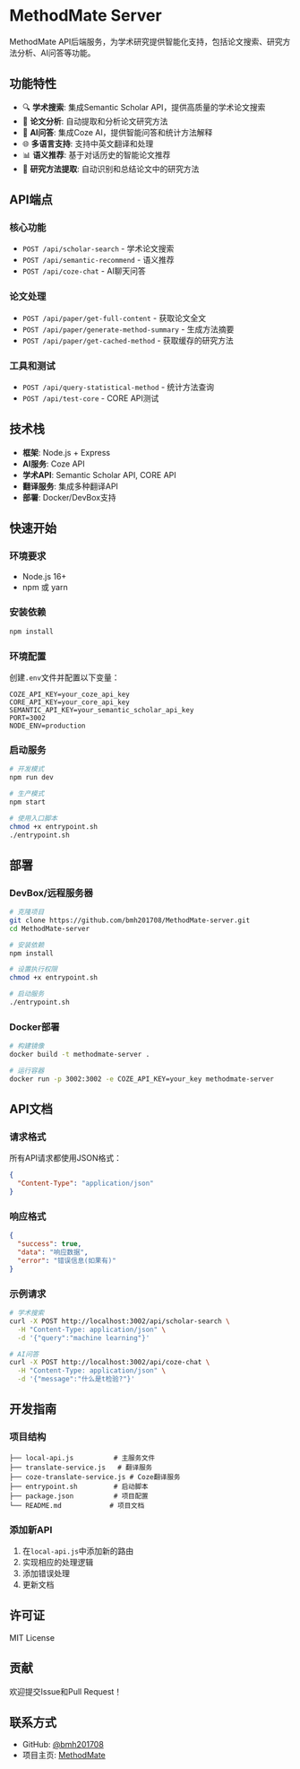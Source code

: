 # MethodMate Server

MethodMate API后端服务，为学术研究提供智能化支持，包括论文搜索、研究方法分析、AI问答等功能。

## 功能特性

- 🔍 **学术搜索**: 集成Semantic Scholar API，提供高质量的学术论文搜索
- 📝 **论文分析**: 自动提取和分析论文研究方法
- 🤖 **AI问答**: 集成Coze AI，提供智能问答和统计方法解释
- 🌐 **多语言支持**: 支持中英文翻译和处理
- 📊 **语义推荐**: 基于对话历史的智能论文推荐
- 🔬 **研究方法提取**: 自动识别和总结论文中的研究方法

## API端点

### 核心功能
- `POST /api/scholar-search` - 学术论文搜索
- `POST /api/semantic-recommend` - 语义推荐
- `POST /api/coze-chat` - AI聊天问答

### 论文处理
- `POST /api/paper/get-full-content` - 获取论文全文
- `POST /api/paper/generate-method-summary` - 生成方法摘要
- `POST /api/paper/get-cached-method` - 获取缓存的研究方法

### 工具和测试
- `POST /api/query-statistical-method` - 统计方法查询
- `POST /api/test-core` - CORE API测试

## 技术栈

- **框架**: Node.js + Express
- **AI服务**: Coze API
- **学术API**: Semantic Scholar API, CORE API
- **翻译服务**: 集成多种翻译API
- **部署**: Docker/DevBox支持

## 快速开始

### 环境要求
- Node.js 16+
- npm 或 yarn

### 安装依赖
```bash
npm install
```

### 环境配置
创建`.env`文件并配置以下变量：
```env
COZE_API_KEY=your_coze_api_key
CORE_API_KEY=your_core_api_key
SEMANTIC_API_KEY=your_semantic_scholar_api_key
PORT=3002
NODE_ENV=production
```

### 启动服务
```bash
# 开发模式
npm run dev

# 生产模式
npm start

# 使用入口脚本
chmod +x entrypoint.sh
./entrypoint.sh
```

## 部署

### DevBox/远程服务器
```bash
# 克隆项目
git clone https://github.com/bmh201708/MethodMate-server.git
cd MethodMate-server

# 安装依赖
npm install

# 设置执行权限
chmod +x entrypoint.sh

# 启动服务
./entrypoint.sh
```

### Docker部署
```bash
# 构建镜像
docker build -t methodmate-server .

# 运行容器
docker run -p 3002:3002 -e COZE_API_KEY=your_key methodmate-server
```

## API文档

### 请求格式
所有API请求都使用JSON格式：
```json
{
  "Content-Type": "application/json"
}
```

### 响应格式
```json
{
  "success": true,
  "data": "响应数据",
  "error": "错误信息(如果有)"
}
```

### 示例请求
```bash
# 学术搜索
curl -X POST http://localhost:3002/api/scholar-search \
  -H "Content-Type: application/json" \
  -d '{"query":"machine learning"}'

# AI问答
curl -X POST http://localhost:3002/api/coze-chat \
  -H "Content-Type: application/json" \
  -d '{"message":"什么是t检验?"}'
```

## 开发指南

### 项目结构
```
├── local-api.js          # 主服务文件
├── translate-service.js   # 翻译服务
├── coze-translate-service.js # Coze翻译服务
├── entrypoint.sh         # 启动脚本
├── package.json          # 项目配置
└── README.md            # 项目文档
```

### 添加新API
1. 在`local-api.js`中添加新的路由
2. 实现相应的处理逻辑
3. 添加错误处理
4. 更新文档

## 许可证

MIT License

## 贡献

欢迎提交Issue和Pull Request！

## 联系方式

- GitHub: [@bmh201708](https://github.com/bmh201708)
- 项目主页: [MethodMate](https://github.com/bmh201708/MethodMate-server) 